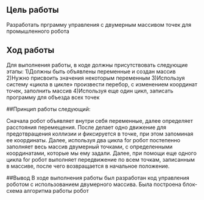 ## Цель работы

Разработать прграмму управления с двумерным массивом точек для промышленного робота

## Ход работы
Для выполнения работы, в коде должны присутствовать следующие этапы:
1)Должны быть объявлены переменные и создан массив
2)Нужно присвоить значения некоторым переменным
3)Используя систему «цикла в цикле» произвести перебор, с изменением координат точек, заполнить массив
4)Используя еще один цикл, записать программу для объезда всех точек

##Принцип работы следующий:

Сначала робот объявляет внутри себя переменные, далее определяет расстояния перемещения.
После делает одно движение для предотвращения коллизии и фиксируется в точке, при этом запоминая ее координаты.
Далее, используя два цикла for робот постепенно заполняет весь массив двумерный точками, с
определенными координатами, которые мы ему задали.
Далее, при помощи еще одного цикла for робот выполняет передвижение по всем точкам, записанным в массиве,
после чего возвращается в начальное положение.

##Вывод
В ходе выполнения работы был разработан код управления роботом с использованием двумерного массива.
Была построена блок-схема алгоритма работы робот
